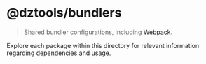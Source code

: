 # @dztools/bundlers

> Shared bundler configurations, including [Webpack](https://webpack.js.org/).

Explore each package within this directory for relevant information regarding dependencies and usage.
